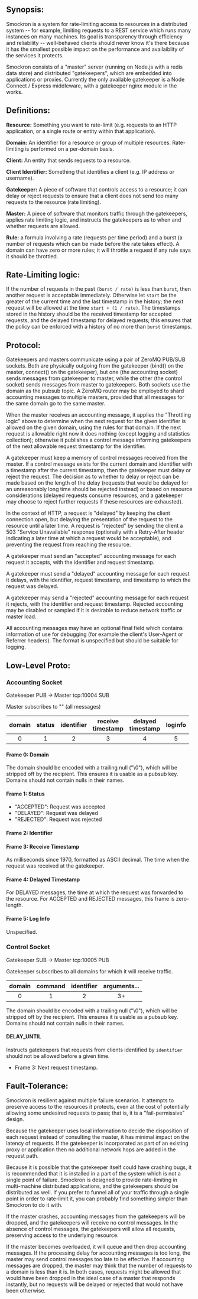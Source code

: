 ## Synopsis:

Smockron is a system for rate-limiting access to resources in a distributed
system -- for example, limiting requests to a REST service which runs many
instances on many machines. Its goal is transparency through efficiency and
reliability -- well-behaved clients should never know it's there because it
has the smallest possible impact on the performance and availaiblity of the
services it protects.

Smockron consists of a "master" server (running on Node.js with a redis data
store) and distributed "gatekeepers", which are embedded into applications
or proxies. Currently the only available gatekeeper is a Node Connect /
Express middleware, with a gatekeeper nginx module in the works.

## Definitions:

**Resource:** Something you want to rate-limit (e.g. requests to an HTTP
application, or a single route or entity within that application).

**Domain:** An identifier for a resource or group of multiple resources.
Rate-limiting is performed on a per-domain basis.

**Client:** An entity that sends requests to a resource.

**Client Identifier:** Something that identifies a client (e.g. IP address
or username).

**Gatekeeper:** A piece of software that controls access to a resource; it
can delay or reject requests to ensure that a client does not send too many
requests to the resource (rate limiting).

**Master:** A piece of software that monitors traffic through the
gatekeepers, applies rate limiting logic, and instructs the gatekeepers as
to when and whether requests are allowed.

**Rule:** a formula involving a rate (requests per time period) and a burst
(a number of requests which can be made before the rate takes effect). A
domain can have zero or more rules; it will throttle a request if any rule
says it should be throttled.

## Rate-Limiting logic:

If the number of requests in the past `(burst / rate)` is less than `burst`,
then another request is acceptable immediately. Otherwise let `start` be the
greater of the current time and the last timestamp in the history; the next
request will be allowed at the time `start + (1 / rate)`. The timestamps
stored in the history should be the received timestamp for accepted
requests, and the delayed timestamp for delayed requests; this ensures that
the policy can be enforced with a history of no more than `burst`
timestamps.

## Protocol: 

Gatekeepers and masters communicate using a pair of ZeroMQ PUB/SUB sockets.
Both are physically outgoing from the gatekeeper (bind() on the master,
connect() on the gatekeeper), but one (the accounting socket) sends messages
from gatekeeper to master, while the other (the control socket) sends
messages from master to gatekeepers. Both sockets use the domain as the
pubsub topic. A ZeroMQ router may be employed to shard accounting messages
to multiple masters, provided that all messages for the same domain go to
the same master.

When the master receives an accounting message, it applies the "Throttling
logic" above to determine when the next request for the given identifier is
allowed on the given domain, using the rules for that domain. If the next
request is allowable right now it does nothing (except logging and
statistics collection); otherwise it publishes a control message informing
gatekeepers of the next allowable request timestamp for the identifier.

A gatekeeper must keep a memory of control messages received from the
master. If a control message exists for the current domain and identifier
with a timestamp after the current timestamp, then the gatekeeper must delay
or reject the request. The decision as to whether to delay or reject can be
made based on the length of the delay (requests that would be delayed for an
unreasonably long time should be rejected instead) or based on resource
considerations (delayed requests consume resources, and a gatekeeper may
choose to reject further requests if these resources are exhausted).

In the context of HTTP, a request is "delayed" by keeping the client
connection open, but delaying the presentation of the request to the
resource until a later time. A request is "rejected" by sending the client a
503 "Service Unavailable" response (optionally with a Retry-After header
indicating a later time at which a request would be acceptable), and
preventing the request from reaching the resource.

A gatekeeper must send an "accepted" accounting message for each request it
accepts, with the identifier and request timestamp.

A gatekeeper must send a "delayed" accounting message for each request it
delays, with the identifier, request timestamp, and timestamp to which the
request was delayed.

A gatekeeper may send a "rejected" accounting message for each request it
rejects, with the identifier and request timestamp. Rejected accounting may
be disabled or sampled if it is desirable to reduce network traffic or
master load.

All accounting messages may have an optional final field which contains
information of use for debugging (for example the client's User-Agent or
Referrer headers). The format is unspecified but should be suitable for
logging.

## Low-Level Proto:

### Accounting Socket

Gatekeeper PUB -> Master tcp:10004 SUB

Master subscribes to "" (all messages)

| domain | status | identifier | receive<br>timestamp | delayed<br>timestamp | loginfo |
|:------:|:------:|:----------:|:--------------------:|:--------------------:|:-------:|
|    0   |    1   |      2     |           3          |         4            | 5       |

#### Frame 0: Domain

The domain should be encoded with a trailing null ("\0"), which will be
stripped off by the recipient. This ensures it is usable as a pubsub key.
Domains should not contain nulls in their names.

#### Frame 1: Status

* "ACCEPTED": Request was accepted
* "DELAYED": Request was delayed
* "REJECTED": Request was rejected

#### Frame 2: Identifier

#### Frame 3: Receive Timestamp

As milliseconds since 1970, formatted as ASCII decimal. The time when the
request was received at the gatekeeper.

#### Frame 4: Delayed Timestamp

For DELAYED messages, the time at which the request was forwarded to the
resource. For ACCEPTED and REJECTED messages, this frame is zero-length.

#### Frame 5: Log Info

Unspecified.

### Control Socket

Gatekeeper SUB -> Master tcp:10005 PUB

Gatekeeper subscribes to all domains for which it will receive traffic.

| domain | command | identifier | arguments... |
|:------:|:-------:|:----------:|:------------:|
|    0   |    1    |      2     |      3+      |

The domain should be encoded with a trailing null ("\0"), which will be
stripped off by the recipient. This ensures it is usable as a pubsub key.
Domains should not contain nulls in their names.

#### DELAY_UNTIL

Instructs gatekeepers that requests from clients identified by `identifier`
should not be allowed before a given time.

* Frame 3: Next request timestamp.

## Fault-Tolerance:

Smockron is resilient against multiple failure scenarios. It attempts to
preserve access to the resources it protects, even at the cost of
potentially allowing some undesired requests to pass; that is, it is a
"fail-permissive" design.

Because the gatekeeper uses local information to decide the disposition of
each request instead of consulting the master, it has minimal impact on the
latency of requests. If the gatekeeper is incorporated as part of an
existing proxy or application then no additional network hops are added in
the request path.

Because it is possible that the gatekeeper itself could have crashing bugs,
it is recommended that it is installed in a part of the system which is not
a single point of failure. Smockron is designed to provide rate-limiting in
multi-machine distributed applications, and the gatekeepers should be
distributed as well. If you prefer to funnel all of your traffic through a
single point in order to rate-limit it, you can probably find something
simpler than Smockron to do it with.

If the master crashes, accounting messages from the gatekeepers will be
dropped, and the gatekeepers will receive no control messages. In the
absence of control messages, the gatekeepers will allow all requests,
preserving access to the underlying resource.

If the master becomes overloaded, it will queue and then drop accounting
messages. If the processing delay for accounting messages is too long, the
master may send control messages too late to be effective. If accounting
messages are dropped, the master may think that the number of requests to a
domain is less than it is. In both cases, requests might be allowed that
would have been dropped in the ideal case of a master that responds
instantly, but no requests will be delayed or rejected that would not have
been otherwise.

